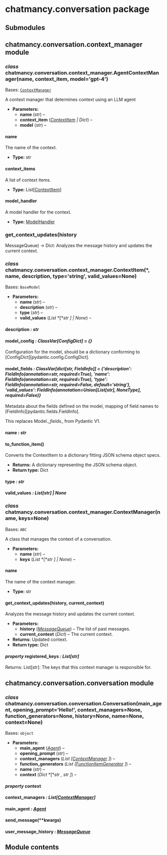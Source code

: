# chatmancy.conversation package

## Submodules

## chatmancy.conversation.context_manager module

### *class* chatmancy.conversation.context_manager.AgentContextManager(name, context_item, model='gpt-4')

Bases: [`ContextManager`](#chatmancy.conversation.context_manager.ContextManager)

A context manager that determines context using an LLM agent

* **Parameters:**
  * **name** (*str*) – 
  * **context_item** ([*ContextItem*](#chatmancy.conversation.context_manager.ContextItem) *|* *Dict*) – 
  * **model** (*str*) – 

#### name

The name of the context.

* **Type:**
  str

#### context_items

A list of context items.

* **Type:**
  List[[ContextItem](#chatmancy.conversation.context_manager.ContextItem)]

#### model_handler

A model handler for the context.

* **Type:**
  [ModelHandler](chatmancy.agent.md#chatmancy.agent.model.ModelHandler)

### get_context_updates(history

MessageQueue) -> Dict:
Analyzes the message history and updates the current context.

### *class* chatmancy.conversation.context_manager.ContextItem(\*, name, description, type='string', valid_values=None)

Bases: `BaseModel`

* **Parameters:**
  * **name** (*str*) – 
  * **description** (*str*) – 
  * **type** (*str*) – 
  * **valid_values** (*List* *[**str* *]*  *|* *None*) – 

#### description *: str*

#### model_config *: ClassVar[ConfigDict]* *= {}*

Configuration for the model, should be a dictionary conforming to [ConfigDict][pydantic.config.ConfigDict].

#### model_fields *: ClassVar[dict[str, FieldInfo]]* *= {'description': FieldInfo(annotation=str, required=True), 'name': FieldInfo(annotation=str, required=True), 'type': FieldInfo(annotation=str, required=False, default='string'), 'valid_values': FieldInfo(annotation=Union[List[str], NoneType], required=False)}*

Metadata about the fields defined on the model,
mapping of field names to [FieldInfo][pydantic.fields.FieldInfo].

This replaces Model._\_fields_\_ from Pydantic V1.

#### name *: str*

#### to_function_item()

Converts the ContextItem to a dictionary fitting JSON schema object specs.

* **Returns:**
  A dictionary representing the JSON schema object.
* **Return type:**
  Dict

#### type *: str*

#### valid_values *: List[str] | None*

### *class* chatmancy.conversation.context_manager.ContextManager(name, keys=None)

Bases: `ABC`

A class that manages the context of a conversation.

* **Parameters:**
  * **name** (*str*) – 
  * **keys** (*List* *[**str* *]*  *|* *None*) – 

#### name

The name of the context manager.

* **Type:**
  str

#### get_context_updates(history, current_context)

Analyzes the message history and updates the current context.

* **Parameters:**
  * **history** ([*MessageQueue*](chatmancy.message.md#chatmancy.message.message.MessageQueue)) – The list of past messages.
  * **current_context** (*Dict*) – The current context.
* **Returns:**
  Updated context.
* **Return type:**
  Dict

#### *property* registered_keys *: List[str]*

Returns:
List[str]: The keys that this context manager is responsible for.

## chatmancy.conversation.conversation module

### *class* chatmancy.conversation.conversation.Conversation(main_agent, opening_prompt='Hello!', context_managers=None, function_generators=None, history=None, name=None, context=None)

Bases: `object`

* **Parameters:**
  * **main_agent** ([*Agent*](chatmancy.agent.md#chatmancy.agent.base.Agent)) – 
  * **opening_prompt** (*str*) – 
  * **context_managers** (*List* *[*[*ContextManager*](#chatmancy.conversation.context_manager.ContextManager) *]*) – 
  * **function_generators** (*List* *[*[*FunctionItemGenerator*](chatmancy.function.md#chatmancy.function.generator.FunctionItemGenerator) *]*) – 
  * **name** (*str*) – 
  * **context** (*Dict* *[**str* *,* *str* *]*) – 

#### *property* context

#### context_managers *: List[[ContextManager](#chatmancy.conversation.context_manager.ContextManager)]*

#### main_agent *: [Agent](chatmancy.agent.md#chatmancy.agent.base.Agent)*

#### send_message(\*\*kwargs)

#### user_message_history *: [MessageQueue](chatmancy.message.md#chatmancy.message.message.MessageQueue)*

## Module contents
